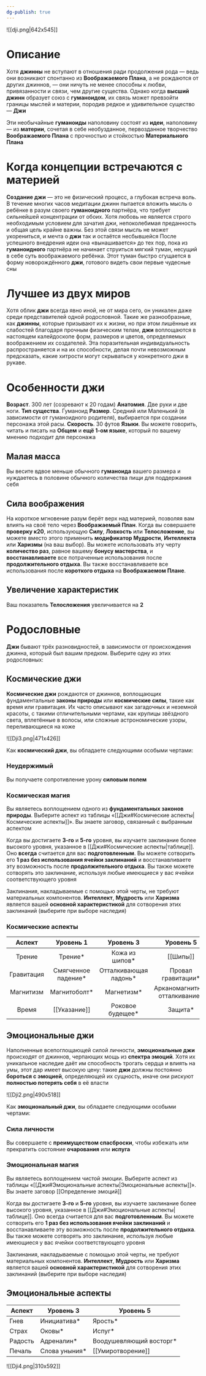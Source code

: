 ```yaml
---
dg-publish: true
---
```

![[dji.png|642x545]]
# Описание

Хотя **джинны** не вступают в отношения ради продолжения рода — ведь они возникают спонтанно из **Воображаемого Плана**, а не рождаются от других джиннов, — они ничуть не менее способны к любви, привязанности и связи, чем другие существа. Однако когда **высший джинн** образует союз с **гуманоидом**, их связь может превзойти границы мыслей и материи, породив редкое и удивительное существо — **Джи**

Эти необычайные **гуманоиды** наполовину состоят из **идеи**, наполовину — из **материи**, сочетая в себе необузданное, первозданное творчество **Воображаемого Плана** с прочностью и стойкостью **Материального Плана**

# Когда концепции встречаются с материей  

**Создание джи** — это не физический процесс, а глубокая встреча воль. В течение многих часов медитации джинн пытается вложить мысль о ребёнке в разум своего **гуманоидного** партнёра, что требует сильнейшей концентрации от обоих. Хотя любовь не является строго необходимым условием для зачатия джи, непоколебимая преданность и общая цель крайне важны. Без этой связи мысль не может укорениться, и мечта о **джи** так и остаётся несбывшейся
После успешного внедрения идеи она «вынашивается» до тех пор, пока из **гуманоидного** партнёра не начинает струиться мягкий туман, несущий в себе суть воображаемого ребёнка. Этот туман быстро сгущается в форму новорождённого **джи**, готового видеть свои первые чудесные сны

# Лучшее из двух миров

Хотя облик **джи** всегда явно иной, не от мира сего, он уникален даже среди представителей одной родословной. Такие же разнообразные, как **джинны**, которые призывают их к жизни, но при этом лишённые их слабостей благодаря прочным физическим телам, **джи** воплощаются в настоящем калейдоскопе форм, размеров и цветов, определяемых воображением их создателей. Эта поразительная индивидуальность распространяется и на их способности, делая почти невозможным предсказать, какие хитрости могут скрываться у конкретного джи в рукаве.

# Особенности джи

**Возраст**. 300 лет (созревают к 20 годам)
**Анатомия**. Две руки и две ноги.
**Тип существа**. Гуманоид
**Размер**. Средний или Маленький (в зависимости от гуманоидного родителя), выбирается при создании персонажа этой расы.
**Скорость**. 30 футов
**Языки**. Вы можете говорить, читать и писать на **Общем** и **ещё 1-ом языке**, который по вашему мнению подходит для персонажа

## Малая масса 

Вы весите вдвое меньше обычного **гуманоида** вашего размера и нуждаетесь в половине обычного количества пищи для поддержания себя
## Сила воображения

На короткое мгновение разум берёт верх над материей, позволяя вам влиять на своё тело через **Воображаемый План**. Когда вы совершаете **проверку к20**, использующую **Силу**, **Ловкость** или **Телосложение**, вы можете вместо этого применить **модификатор Мудрости**, **Интеллекта** или **Харизмы** (на ваш выбор). Вы можете использовать эту черту **количество раз**, равное вашему **бонусу мастерства**, и **восстанавливаете** все потраченные использования после **продолжительного отдыха**. Вы также восстанавливаете все использования после **короткого отдыха** на **Воображаемом Плане**.
## Увеличение характеристик

Ваш показатель **Телосложения** увеличивается на **2**
# Родословные

**Джи** бывают трёх разновидностей, в зависимости от происхождения джинна, который был вашим предком. Выберите одну из этих родословных: 
## Космические джи

**Космические джи** рождаются от джиннов, воплощающих фундаментальные **законы природы** или **космические силы**, такие как время или гравитация. Их часто описывают как загадочных и неземной красоты, с такими отличительными чертами, как крупицы звёздного света, вплетённые в волосы, или сложные астрономические узоры, переливающиеся на коже

![[Dji3.png|471x426]]

Как **космический джи**, вы обладаете следующими особыми чертами:
### Неудержимый 

Вы получаете сопротивление урону **силовым полем**
### Космическая магия 

Вы являетесь воплощением одного из **фундаментальных законов природы**. Выберите аспект из таблицы «[[Джи#Космические аспекты\|Космические аспекты]]». Вы знаете заговор, связанный с выбранным аспектом

Когда вы достигаете **3-го** и **5-го** уровня, вы изучаете заклинание более высокого уровня, указанное в [[Джи#Космические аспекты|таблице]]. Оно **всегда** считается для вас **подготовленным**. Вы можете сотворить его **1 раз без использования ячейки заклинаний** и восстанавливаете эту возможность после **продолжительного отдыха**. Вы также можете сотворять это заклинание, используя любые имеющиеся у вас ячейки соответствующего уровня

Заклинания, накладываемые с помощью этой черты, не требуют материальных компонентов. **Интеллект**, **Мудрость** или **Харизма** является вашей **основной характеристикой** для сотворения этих заклинаний (выберите при выборе наследия)

### Космические аспекты

|   Аспект   |      Уровень 1      |       Уровень 3       |           Уровень 5           |
| :--------: | :-----------------: | :-------------------: | :---------------------------: |
|   Трение   |       Трение*       |    Кожа из шипов*     |           [[Шипы]]            |
| Гравитация | Смягченное падение* | Отталкивающая ладонь* |      Провал гравитации*       |
| Магнитизм  |    Магнитоболт*     |      Магнетизм*       | Арканомагнитное отталкивание* |
|   Время    |    [[Указание]]     |   Роковое будещее*    |            Защита*            |

## Эмоциональные джи

Наполненные всепоглощающей силой личности, **эмоциональные джи** происходят от джиннов, черпающих мощь из **спектра эмоций**. Хотя их уникальное наследие даёт им способность трогать сердца и влиять на умы, этот дар имеет высокую цену: такие **джи** должны постоянно **бороться с эмоцией**, определяющей их сущность, иначе они рискуют **полностью потерять себя** в её власти

![[Dji2.png|490x518]]

Как **эмоциональный джи**, вы обладаете следующими особыми чертами:
### Сила личности 

Вы совершаете с **преимуществом спасброски**, чтобы избежать или прекратить состояние **очарования** или **испуга**
### Эмоциональная магия

Вы являетесь воплощением чистой эмоции. Выберите аспект из таблицы «[[Джи#Эмоциональные аспекты\|Эмоциональные аспекты]]». Вы знаете заговор [[Определение эмоций]]

Когда вы достигаете **3-го** и **5-го** уровня, вы изучаете заклинание более высокого уровня, указанное в [[Джи#Эмоциональные аспекты|таблице]]. Оно всегда считается для вас **подготовленным**. Вы можете сотворить его **1 раз без использования ячейки заклинаний** и восстанавливаете эту возможность после **продолжительного отдыха**. Вы также можете сотворять это заклинание, используя любые имеющиеся у вас ячейки соответствующего уровня

Заклинания, накладываемые с помощью этой черты, не требуют материальных компонентов. **Интеллект**, **Мудрость** или **Харизма** является вашей **основной характеристикой** для сотворения этих заклинаний (выберите при выборе наследия)

## Эмоциональные аспекты

| Аспект  | Уровень 3     | Уровень 5               |
| ------- | ------------- | ----------------------- |
| Гнев    | Инициатива*   | Ярость*                 |
| Страх   | Оковы*        | Испуг*                  |
| Радость | Адреналин*    | Воодушевляющий восторг* |
| Печаль  | Слова уныния* | [[Умиротворение]]       |

![[Dji4.png|310x592]]
